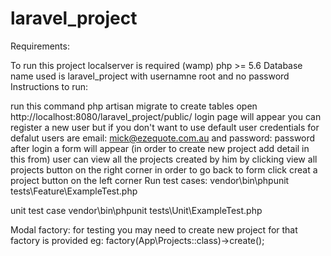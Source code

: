 # laravel_project

Requirements:

To run this project localserver is required (wamp)
php >= 5.6
Database name used is laravel_project with usernamne root and no password
Instructions to run:

run this command php artisan migrate to create tables
open http://localhost:8080/laravel_project/public/
login page will appear you can register a new user but if you don't want to use default user
credentials for defalut users are email: mick@ezequote.com.au and password: password
after login a form will appear (in order to create new project add detail in this from)
user can view all the projects created by him by clicking view all projects button on the right corner
in order to go back to form click creat a project button on the left corner
Run test cases: vendor\bin\phpunit tests\Feature\ExampleTest.php

unit test case vendor\bin\phpunit tests\Unit\ExampleTest.php

Modal factory: for testing you may need to create new project for that factory is provided 
eg: factory(App\Projects::class)->create();
